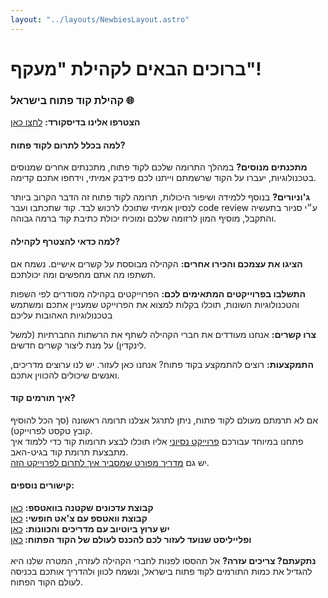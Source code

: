 ```yaml
---
layout: "../layouts/NewbiesLayout.astro"
---
```


<h1>ברוכים הבאים לקהילת "מעקף"!</h1>
<h3>קהילת קוד פתוח בישראל 🌐</h3>

<b>הצטרפו אלינו בדיסקורד:</b> <a target= "_blank" href="https://discord.gg/WxqmcKfD5R">לחצו כאן</a>

<h4>למה בכלל לתרום לקוד פתוח?</h4>

<b>מתכנתים מנוסים?</b> במהלך התרומה שלכם לקוד פתוח, מתכנתים אחרים שמנוסים בטכנולוגיות, יעברו על הקוד שרשמתם וייתנו לכם פידבק אמיתי, וידחפו אתכם קדימה.

<b>ג'וניורים?</b> בנוסף ללמידה ושיפור היכולות, תרומה לקוד פתוח זה הדבר הקרוב ביותר לנסיון אמיתי שתוכלו לרכוש לבד. קוד שתכתבו ועבר code review ע״י סניור בתעשיה והתקבל, מוסיף המון לרזומה שלכם ומוכיח יכולת כתיבת קוד ברמה גבוהה.

<h4>למה כדאי להצטרף לקהילה?</h4>

<b>הציגו את עצמכם והכירו אחרים:</b> הקהילה מבוססת על קשרים אישיים. נשמח אם תשתפו מה אתם מחפשים ומה יכולתכם.

<b>התשלבו בפרוייקטים המתאימים לכם:</b> הפרוייקטים בקהילה מסודרים לפי השפות והטכנולוגיות השונות, תוכלו בקלות למצוא את הפרוייקט שמעניין אתכם ומשתמש בטכנולוגיות האהובות עליכם

<b>צרו קשרים:</b> אנחנו מעודדים את חברי הקהילה לשתף את הרשתות החברתיות (למשל לינקדין) על מנת ליצור קשרים חדשים.

<b>התמקצעות:</b> רוצים להתמקצע בקוד פתוח? אנחנו כאן לעזור. יש לנו ערוצים מדריכים, ואנשים שיכולים להכווין אתכם.

<h4>איך תורמים קוד?</h4>

אם לא תרמתם מעולם לקוד פתוח, ניתן לתרגל אצלנו תרומה ראשונה (סך הכל להוסיף קובץ טקסט לפרוייקט).<br>
פתחנו במיוחד עבורכם [פרוייקט נסיוני](https://github.com/UrielOfir/os-practice) אליו תוכלו לבצע תרומות קוד כדי ללמוד איך מתבצעת תרומת קוד בגיט-האב.
<br>
יש גם [מדריך מפורט שמסביר איך לתרום לפרוייקט הזה](https://github.com/UrielOfir/os-practice).

<h4>קישורים נוספים:</h4>
<b>קבוצת עדכונים שקטנה בוואטספ:</b> <a target= "_blank" href="https://chat.whatsapp.com/CCFkZwKn3oD8kJoRLms7ts">כאן</a><br>
<b>קבוצת וואטספ עם צ'אט חופשי:</b> <a target= "_blank" href="https://chat.whatsapp.com/E5a59DtSaHNBwnczxVW1FY">כאן</a><br>
<b>יש ערוץ ביוטיוב עם מדריכים והכוונות:</b> <a target= "_blank" href="https://www.youtube.com/@maakaf-os">כאן</a><br>
<b>ופלייליסט שנועד לעזור לכם להכנס לעולם של הקוד הפתוח: </b> <a target= "_blank" href="https://youtube.com/playlist?list=PLFP8kbJw2mot-6WSKS3_4Fmmx-30w6-tj">כאן</a>
<br>
<br>
<b>נתקעתם? צריכים עזרה?</b>
אל תהססו לפנות לחברי הקהילה לעזרה, המטרה שלנו היא להגדיל את כמות התורמים לקוד פתוח בישראל, ונשמח לכוון ולהדריך אותכם בכניסה לעולם הקוד הפתוח.
